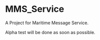 # MMS_Service
A Project for Maritime Message Service.

Alpha test will be done as soon as possible.
